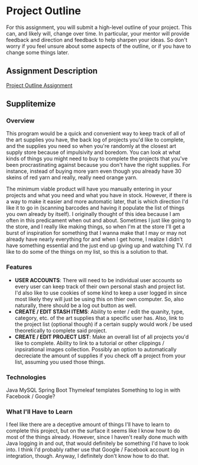 # Project Outline
For this assignment, you will submit a high-level outline of your project. This can, and likely will, change over time. In particular, your mentor will provide feedback and direction and feedback to help sharpen your ideas. So don't worry if you feel unsure about some aspects of the outline, or if you have to change some things later.

## Assignment Description
[Project Outline Assignment](https://education.launchcode.org/liftoff/assignments/project-outline/)

## Supplitemize

### Overview
This program would be a quick and convenient way to keep track of all of the art supplies you have, the back log of projects you'd like to complete, and the supplies you need so when you're randomly at the closest art supply store because of impulsivity and boredom. You can look at what kinds of things you might need to buy to complete the projects that you've been procrastinating against because you don't have the right supplies. For instance, instead of buying more yarn even though you already have 30 skeins of red yarn and really, really need orange yarn. 

The minimum viable product will have you manually entering in your projects and what you need and what you have in stock. However, if there is a way to make it easier and more automatic later, that is which direction I'd like it to go in (scanning barcodes and having it populate the list of things you own already by itself). I originally thought of this idea because I am often in this predicament when out and about. Sometimes I just like going to the store, and I really like making things, so when I'm at the store I'll get a burst of inspiration for something that I wanna make that I may or may not already have nearly everything for and when I get home, I realize I didn't have something essential and the just end up giving up and watching TV. I'd like to do some of the things on my list, so this is a solution to that.

### Features
- **USER ACCOUNTS**: There will need to be individual user accounts so every user can keep track of their own personal stash and project list. I'd also like to use cookies of some kind to keep a user logged in since most likely they will just be using this on thier own computer. So, also naturally, there should be a log out button as well.
- **CREATE / EDIT STASH ITEMS**: Ability to enter / edit the quanity, type, category, etc. of the art supplies that a specific user has. Also, link to the project list (optional though) if a certain supply would work / be used theoretically to complete said project.
- **CREATE / EDIT PROJECT LIST**: Make an overall list of all projects you'd like to complete. Ability to link to a tutorial or other clippings / inpsirational images collection. Possibly an option to automatically decreciate the amount of supplies if you check off a project from your list, assuming you used those things.

### Technologies
Java
MySQL
Spring Boot
Thymeleaf templates
Something to log in with Facebook / Google?

### What I'll Have to Learn
I feel like there are a deceptive amount of things I'll have to learn to complete this project, but on the surface it seems like I know how to do most of the things already. However, since I haven't really done much with Java logging in and out, that would definitely be something I'd have to look into. I think I'd probably rather use that Google / Facebook account log in integration, though. Anyway, I definitely don't know how to do that.
